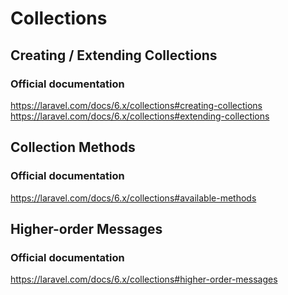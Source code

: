 # Collections
## Creating / Extending Collections
### Official documentation
https://laravel.com/docs/6.x/collections#creating-collections
https://laravel.com/docs/6.x/collections#extending-collections
## Collection Methods
### Official documentation
https://laravel.com/docs/6.x/collections#available-methods
## Higher-order Messages
### Official documentation
https://laravel.com/docs/6.x/collections#higher-order-messages
